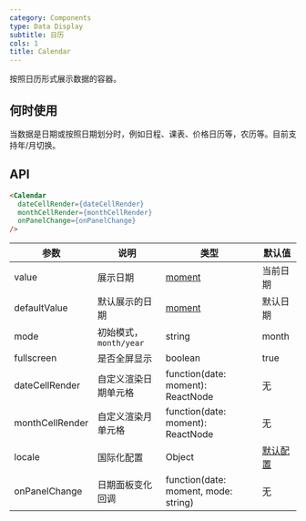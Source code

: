 ```yaml
---
category: Components
type: Data Display
subtitle: 日历
cols: 1
title: Calendar
---
```


按照日历形式展示数据的容器。

## 何时使用

当数据是日期或按照日期划分时，例如日程、课表、价格日历等，农历等。目前支持年/月切换。


## API

```html
<Calendar
  dateCellRender={dateCellRender}
  monthCellRender={monthCellRender}
  onPanelChange={onPanelChange}
/>
```

| 参数         | 说明           | 类型     | 默认值       |
|--------------|----------------|----------|--------------|
| value        | 展示日期       | [moment](http://momentjs.com/)     | 当前日期     |
| defaultValue | 默认展示的日期  | [moment](http://momentjs.com/)     | 默认日期     |
| mode         | 初始模式，`month/year` | string | month  |
| fullscreen   | 是否全屏显示   | boolean     | true         |
| dateCellRender     | 自定义渲染日期单元格| function(date: moment): ReactNode   | 无 |
| monthCellRender    | 自定义渲染月单元格  | function(date: moment): ReactNode   | 无 |
| locale       | 国际化配置     | Object   | [默认配置](https://github.com/ant-design/ant-design/issues/424)  |
| onPanelChange| 日期面板变化回调 | function(date: moment, mode: string) | 无 |
